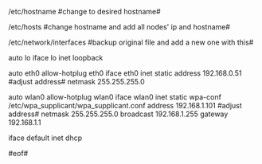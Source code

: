 /etc/hostname
#change to desired hostname#

/etc/hosts
#change hostname and add all nodes' ip and hostname#

/etc/network/interfaces
#backup original file and add a new one with this#

auto lo
iface lo inet loopback

auto eth0
allow-hotplug eth0
iface eth0 inet static
address 192.168.0.51 #adjust address#
netmask 255.255.255.0

auto wlan0
allow-hotplug wlan0
iface wlan0 inet static
wpa-conf /etc/wpa_supplicant/wpa_supplicant.conf
address 192.168.1.101 #adjust address#
netmask 255.255.255.0
broadcast 192.168.1.255
gateway 192.168.1.1

iface default inet dhcp

#eof#